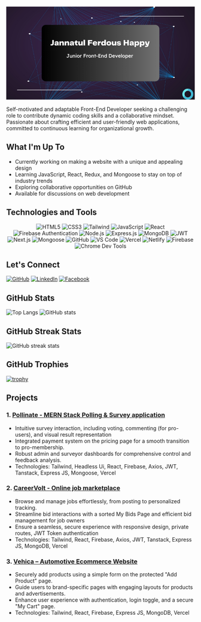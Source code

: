 
<p align="center">
  <img src="/images/Jannatul_Ferdous_Happy.png" alt="Web Developer">
</p>

Self-motivated and adaptable Front-End Developer seeking a challenging role to contribute dynamic coding
skills and a collaborative mindset. Passionate about crafting efficient and user-friendly web applications,
committed to continuous learning for organizational growth.

## What I'm Up To

- Currently working on making a website with a unique and appealing design
- Learning JavaScript, React, Redux, and Mongoose to stay on top of industry trends
- Exploring collaborative opportunities on GitHub
- Available for discussions on web development
## Technologies and Tools

<p align="center">
  <!-- Expertise -->
  <img src="https://img.shields.io/badge/HTML5-E34F26?style=for-the-badge&logo=html5&logoColor=white" alt="HTML5">
  <img src="https://img.shields.io/badge/CSS3-1572B6?style=for-the-badge&logo=css3&logoColor=white" alt="CSS3">
  <img src="https://img.shields.io/badge/Tailwind-38B2AC?style=for-the-badge&logo=tailwind-css&logoColor=white" alt="Tailwind">
  <img src="https://img.shields.io/badge/JavaScript-F7DF1E?style=for-the-badge&logo=javascript&logoColor=black" alt="JavaScript">
  <img src="https://img.shields.io/badge/React-61DAFB?style=for-the-badge&logo=react&logoColor=black" alt="React">
  <img src="https://img.shields.io/badge/Firebase-FFCA28?style=for-the-badge&logo=firebase&logoColor=black" alt="Firebase Authentication">
  
  <!-- Comfortable -->
  <img src="https://img.shields.io/badge/Node.js-339933?style=for-the-badge&logo=node.js&logoColor=white" alt="Node.js">
  <img src="https://img.shields.io/badge/Express.js-000000?style=for-the-badge&logo=express&logoColor=white" alt="Express.js">
  <img src="https://img.shields.io/badge/MongoDB-47A248?style=for-the-badge&logo=mongodb&logoColor=white" alt="MongoDB">
  <img src="https://img.shields.io/badge/JWT-000000?style=for-the-badge&logo=json-web-tokens&logoColor=white" alt="JWT">
  
  <!-- Familiar -->
  <img src="https://img.shields.io/badge/Next.js-000000?style=for-the-badge&logo=next.js&logoColor=white" alt="Next.js">
  <img src="https://img.shields.io/badge/Mongoose-880000?style=for-the-badge&logo=mongoose&logoColor=white" alt="Mongoose">
  
  <!-- Tools -->
  <img src="https://img.shields.io/badge/GitHub-181717?style=for-the-badge&logo=github&logoColor=white" alt="GitHub">
  <img src="https://img.shields.io/badge/Visual Studio Code-007ACC?style=for-the-badge&logo=visual-studio-code&logoColor=white" alt="VS Code">
  <img src="https://img.shields.io/badge/Vercel-000000?style=for-the-badge&logo=vercel&logoColor=white" alt="Vercel">
  <img src="https://img.shields.io/badge/Netlify-00C7B7?style=for-the-badge&logo=netlify&logoColor=white" alt="Netlify">
  <img src="https://img.shields.io/badge/Firebase-FFCA28?style=for-the-badge&logo=firebase&logoColor=black" alt="Firebase">
  <img src="https://img.shields.io/badge/Chrome Dev Tools-4285F4?style=for-the-badge&logo=google-chrome&logoColor=white" alt="Chrome Dev Tools">
</p>



## Let's Connect

[![GitHub](https://img.shields.io/badge/GitHub-JannatulHappy-blue?style=for-the-badge&logo=github)](https://github.com/JannatulHappy)
[![LinkedIn](https://img.shields.io/badge/LinkedIn-JannatulFerdousHappy1-blue?style=for-the-badge&logo=linkedin)](https://www.linkedin.com/in/jannatulferdoushappy)
[![Facebook](https://img.shields.io/badge/Facebook-JannatulFerdousHappy1-blue?style=for-the-badge&logo=facebook)](https://www.facebook.com/JannatulFerdousHappy1)



## GitHub Stats

![Top Langs](https://github-readme-stats.vercel.app/api/top-langs/?username=JannatulHappy&layout=compact)
![GitHub stats](https://github-readme-stats.vercel.app/api?username=JannatulHappy&show_icons=true&count_private=true)

## GitHub Streak Stats

![GitHub streak stats](https://github-readme-streak-stats.herokuapp.com/?user=JannatulHappy)
## GitHub Trophies

[![trophy](https://github-profile-trophy.vercel.app/?username=JannatulHappy)](https://github.com/ryo-ma/github-profile-trophy)

## Projects

### 1. [Pollinate - MERN Stack Polling & Survey application](https://pollinate-01.web.app)

- Intuitive survey interaction, including voting, commenting (for pro-users), and visual result representation
- Integrated payment system on the pricing page for a smooth transition to pro-membership.
- Robust admin and surveyor dashboards for comprehensive control and feedback analysis.
- Technologies: Tailwind, Headless Ui, React, Firebase, Axios, JWT, Tanstack, Express JS, Mongoose, Vercel

### 2. [CareerVolt - Online job marketplace](https://careervolt-01.web.app)

- Browse and manage jobs effortlessly, from posting to personalized tracking.
- Streamline bid interactions with a sorted My Bids Page and efficient bid management for job owners
- Ensure a seamless, secure experience with responsive design, private routes, JWT Token authentication
- Technologies: Tailwind, React, Firebase, Axios, JWT, Tanstack, Express JS, MongoDB, Vercel

### 3. [Vehica – Automotive Ecommerce Website](https://vehica-5c943.web.app/)

- Securely add products using a simple form on the protected "Add Product" page.
- Guide users to brand-specific pages with engaging layouts for products and advertisements.
- Enhance user experience with authentication, login toggle, and a secure "My Cart" page.
- Technologies: Tailwind, React, Firebase, Express JS, MongoDB, Vercel
